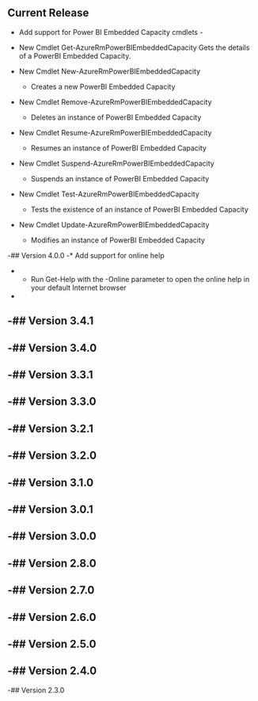 ﻿<!--
    Please leave this section at the top of the change log.

    Changes for the current release should go under the section titled "Current Release", and should adhere to the following format:

    ## Current Release
    * Overview of change #1
        - Additional information about change #1
    * Overview of change #2
        - Additional information about change #2
        - Additional information about change #2
    * Overview of change #3
    * Overview of change #4
        - Additional information about change #4

    ## YYYY.MM.DD - Version X.Y.Z (Previous Release)
    * Overview of change #1
        - Additional information about change #1
-->
## Current Release

* Add support for Power BI Embedded Capacity cmdlets - 

* New Cmdlet Get-AzureRmPowerBIEmbeddedCapacity
      Gets the details of a PowerBI Embedded Capacity.
* New Cmdlet New-AzureRmPowerBIEmbeddedCapacity
    - Creates a new PowerBI Embedded Capacity
* New Cmdlet Remove-AzureRmPowerBIEmbeddedCapacity
    - Deletes an instance of PowerBI Embedded Capacity
* New Cmdlet Resume-AzureRmPowerBIEmbeddedCapacity
    - Resumes an instance of PowerBI Embedded Capacity
* New Cmdlet Suspend-AzureRmPowerBIEmbeddedCapacity
    - Suspends an instance of PowerBI Embedded Capacity
* New Cmdlet Test-AzureRmPowerBIEmbeddedCapacity
    - Tests the existence of an instance of PowerBI Embedded Capacity
* New Cmdlet Update-AzureRmPowerBIEmbeddedCapacity
    - Modifies an instance of PowerBI Embedded Capacity

-## Version 4.0.0
 -* Add support for online help
 -    - Run Get-Help with the -Online parameter to open the online help in your default Internet browser
 -    
 -## Version 3.4.1
 -
 -## Version 3.4.0
 -
 -## Version 3.3.1
 -
 -## Version 3.3.0
 -
 -## Version 3.2.1
 -
 -## Version 3.2.0
 -
 -## Version 3.1.0
 -
 -## Version 3.0.1
 -
 -## Version 3.0.0
 -
 -## Version 2.8.0
 -
 -## Version 2.7.0
 -
 -## Version 2.6.0
 -
 -## Version 2.5.0
 -
 -## Version 2.4.0
 -
 -## Version 2.3.0